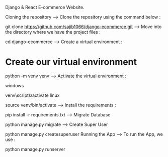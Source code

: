 Django & React E-commerce Website.

Cloning the repository
--> Clone the repository using the command below :

git clone https://github.com/sajib1066/django-ecommerce.git
--> Move into the directory where we have the project files :

cd django-ecommerce
--> Create a virtual environment :

# Create our virtual environment
python -m venv venv
--> Activate the virtual environment :

windows

venv\scripts\activate
linux

source venv/bin/activate
--> Install the requirements :

pip install -r requirements.txt
--> Migrate Database

python manage.py migrate
--> Create Super User

python manage.py createsuperuser
Running the App
--> To run the App, we use :

python manage.py runserver